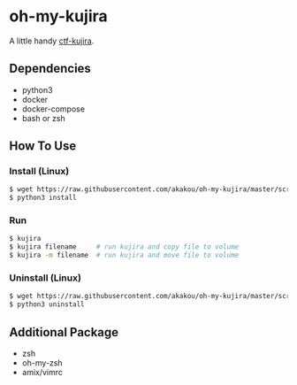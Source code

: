 # oh-my-kujira
A little handy [ctf-kujira](https://github.com/akakou/ctf-kujira).

## Dependencies
* python3
* docker
* docker-compose
* bash or zsh

## How To Use
### Install (Linux)
```sh
$ wget https://raw.githubusercontent.com/akakou/oh-my-kujira/master/script/install
$ python3 install
```
### Run
```sh
$ kujira
$ kujira filename     # run kujira and copy file to volume
$ kujira -m filename  # run kujira and move file to volume
```

### Uninstall (Linux)
```sh
$ wget https://raw.githubusercontent.com/akakou/oh-my-kujira/master/script/uninstall
$ python3 uninstall
```

## Additional Package
* zsh
* oh-my-zsh
* amix/vimrc
